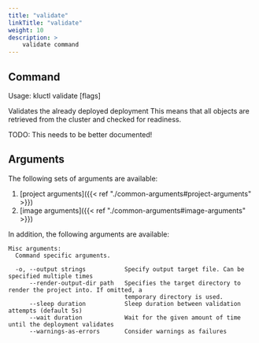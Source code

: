 ```yaml
---
title: "validate"
linkTitle: "validate"
weight: 10
description: >
    validate command
---
```


## Command
<!-- BEGIN SECTION "validate" "Usage" false -->
Usage: kluctl validate [flags]

Validates the already deployed deployment
This means that all objects are retrieved from the cluster and checked for readiness.

TODO: This needs to be better documented!

<!-- END SECTION -->

## Arguments
The following sets of arguments are available:
1. [project arguments]({{< ref "./common-arguments#project-arguments" >}})
1. [image arguments]({{< ref "./common-arguments#image-arguments" >}})

In addition, the following arguments are available:
<!-- BEGIN SECTION "validate" "Misc arguments" true -->
```
Misc arguments:
  Command specific arguments.

  -o, --output strings           Specify output target file. Can be specified multiple times
      --render-output-dir path   Specifies the target directory to render the project into. If omitted, a
                                 temporary directory is used.
      --sleep duration           Sleep duration between validation attempts (default 5s)
      --wait duration            Wait for the given amount of time until the deployment validates
      --warnings-as-errors       Consider warnings as failures

```
<!-- END SECTION -->
